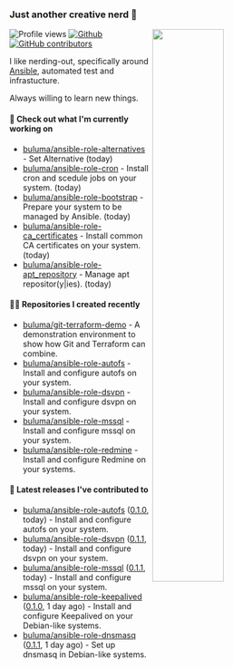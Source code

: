 ### Just another creative nerd 👋


![Profile views](https://gpvc.arturio.dev/buluma) <a href="https://gitstats.me/buluma">
  <img align="right" src="https://github-readme-stats.vercel.app/api?username=buluma&theme=gotham&show_icons=true" width="50%"/>
</a>
[![Github](https://img.shields.io/badge/-buluma-black?style=flat&labelColor=black&logo=github&logoColor=white&include_all_commits=true&count_private=true)](https://gitstats.me/buluma)
[![GitHub contributors](https://img.shields.io/github/contributors/buluma/badges.svg)](https://GitHub.com/buluma/badges/graphs/contributors/)

I like nerding-out, specifically around [Ansible](https://github.com/ansible/ansible), automated test and infrastucture.

Always willing to learn new things.

#### 👷 Check out what I'm currently working on

- [buluma/ansible-role-alternatives](https://github.com/buluma/ansible-role-alternatives) - Set Alternative (today)
- [buluma/ansible-role-cron](https://github.com/buluma/ansible-role-cron) - Install cron and scedule jobs on your system. (today)
- [buluma/ansible-role-bootstrap](https://github.com/buluma/ansible-role-bootstrap) - Prepare your system to be managed by Ansible. (today)
- [buluma/ansible-role-ca_certificates](https://github.com/buluma/ansible-role-ca_certificates) - Install common CA certificates on your system. (today)
- [buluma/ansible-role-apt_repository](https://github.com/buluma/ansible-role-apt_repository) - Manage apt repositor(y|ies). (today)

#### 👨‍💻 Repositories I created recently

- [buluma/git-terraform-demo](https://github.com/buluma/git-terraform-demo) - A demonstration environment to show how Git and Terraform can combine.
- [buluma/ansible-role-autofs](https://github.com/buluma/ansible-role-autofs) - Install and configure autofs on your system.
- [buluma/ansible-role-dsvpn](https://github.com/buluma/ansible-role-dsvpn) - Install and configure dsvpn on your system.
- [buluma/ansible-role-mssql](https://github.com/buluma/ansible-role-mssql) - Install and configure mssql on your system.
- [buluma/ansible-role-redmine](https://github.com/buluma/ansible-role-redmine) - Install and configure Redmine on your systems.

#### 🚀 Latest releases I've contributed to

- [buluma/ansible-role-autofs](https://github.com/buluma/ansible-role-autofs) ([0.1.0](https://github.com/buluma/ansible-role-autofs/releases/tag/0.1.0), today) - Install and configure autofs on your system.
- [buluma/ansible-role-dsvpn](https://github.com/buluma/ansible-role-dsvpn) ([0.1.1](https://github.com/buluma/ansible-role-dsvpn/releases/tag/0.1.1), today) - Install and configure dsvpn on your system.
- [buluma/ansible-role-mssql](https://github.com/buluma/ansible-role-mssql) ([0.1.1](https://github.com/buluma/ansible-role-mssql/releases/tag/0.1.1), today) - Install and configure mssql on your system.
- [buluma/ansible-role-keepalived](https://github.com/buluma/ansible-role-keepalived) ([0.1.0](https://github.com/buluma/ansible-role-keepalived/releases/tag/0.1.0), 1 day ago) - Install and configure Keepalived on your Debian-like systems.
- [buluma/ansible-role-dnsmasq](https://github.com/buluma/ansible-role-dnsmasq) ([0.1.1](https://github.com/buluma/ansible-role-dnsmasq/releases/tag/0.1.1), 1 day ago) - Set up dnsmasq in Debian-like systems.


